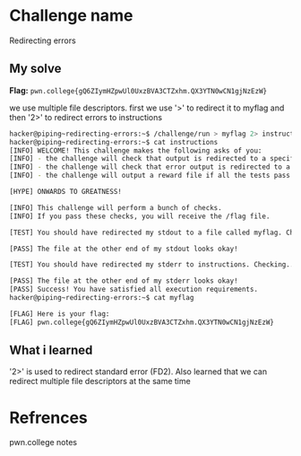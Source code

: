 # Challenge name
Redirecting errors

## My solve
**Flag:** `pwn.college{gQ6ZIymHZpwUl0UxzBVA3CTZxhm.QX3YTN0wCN1gjNzEzW}`

we use multiple file descriptors. first we use '>' to redirect it to myflag and then '2>' to redirect errors to instructions

```bash
hacker@piping~redirecting-errors:~$ /challenge/run > myflag 2> instructions
hacker@piping~redirecting-errors:~$ cat instructions
[INFO] WELCOME! This challenge makes the following asks of you:
[INFO] - the challenge will check that output is redirected to a specific file path : myflag
[INFO] - the challenge will check that error output is redirected to a specific file path : instructions
[INFO] - the challenge will output a reward file if all the tests pass : /flag

[HYPE] ONWARDS TO GREATNESS!

[INFO] This challenge will perform a bunch of checks.
[INFO] If you pass these checks, you will receive the /flag file.

[TEST] You should have redirected my stdout to a file called myflag. Checking...

[PASS] The file at the other end of my stdout looks okay!

[TEST] You should have redirected my stderr to instructions. Checking...

[PASS] The file at the other end of my stderr looks okay!
[PASS] Success! You have satisfied all execution requirements.
hacker@piping~redirecting-errors:~$ cat myflag

[FLAG] Here is your flag:
[FLAG] pwn.college{gQ6ZIymHZpwUl0UxzBVA3CTZxhm.QX3YTN0wCN1gjNzEzW}
```

## What i learned
'2>' is used to redirect standard error (FD2). Also learned that we can redirect multiple file descriptors at the same time

# Refrences
pwn.college notes